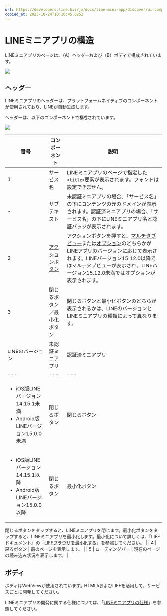 ```yaml
---
url: https://developers.line.biz/ja/docs/line-mini-app/discover/ui-components/
copied_at: 2025-10-24T10:16:45.625Z
---
```

# LINEミニアプリの構造

LINEミニアプリのページは、（A）ヘッダーおよび（B）ボディで構成されています。

![](https://developers.line.biz/media/line-mini-app/mini_concept.png)

## ヘッダー

LINEミニアプリのヘッダーは、プラットフォームネイティブのコンポーネントが使用されており、LINEが自動生成します。

ヘッダーは、以下のコンポーネントで構成されています。

![](https://developers.line.biz/media/line-mini-app/discover/mini_uicomp_header.png)

| 番号 | コンポーネント | 説明 |
| --- | --- | --- |
| 1 | サービス名 | LINEミニアプリのページで指定した`<title>`要素が表示されます。フォントは設定できません。 |
| \- | サブテキスト | 未認証ミニアプリの場合、「サービス名」の下にコンテンツの元のドメインが表示されます。認証済ミニアプリの場合、「サービス名」の下にLINEミニアプリ名と認証バッジが表示されます。 |
| 2 | [アクションボタン](https://developers.line.biz/ja/docs/line-mini-app/discover/builtin-features/#action-button) | アクションボタンを押すと、[マルチタブビュー](https://developers.line.biz/ja/docs/line-mini-app/discover/builtin-features/#multi-tab-view)または[オプション](https://developers.line.biz/ja/docs/line-mini-app/discover/builtin-features/#multi-tab-view-option)のどちらかがLINEアプリのバージョンに応じて表示されます。LINEバージョン15.12.0以降ではマルチタブビューが表示され、LINEバージョン15.12.0未満ではオプションが表示されます。 |
| 3 | 閉じるボタン／最小化ボタン | 閉じるボタンと最小化ボタンのどちらが表示されるかは、LINEのバージョンとLINEミニアプリの種類によって異なります。
| LINEのバージョン | 未認証ミニアプリ | 認証済ミニアプリ |
| --- | --- | --- |
| <ul><li>iOS版LINEバージョン14.15.1未満</li><li>Android版LINEバージョン15.0.0未満</li></ul> | 閉じるボタン | 閉じるボタン |
| <ul><li>iOS版LINEバージョン14.15.1以降</li><li>Android版LINEバージョン15.0.0以降</li></ul> | 閉じるボタン | 最小化ボタン |

閉じるボタンをタップすると、LINEミニアプリを閉じます。最小化ボタンをタップすると、LINEミニアプリを最小化します。最小化について詳しくは、『LIFFドキュメント』の「[LIFFブラウザを最小化する](https://developers.line.biz/ja/docs/liff/minimizing-liff-browser/)」を参照してください。 |
| 4 | 戻るボタン | 前のページを表示します。 |
| 5 | ローディングバー | 現在のページの読み込み状況を表示します。 |

## ボディ

ボディはWebViewが使用されています。HTML5およびLIFFを活用して、サービスごとに開発してください。

LINEミニアプリの開発に関する仕様については、「[LINEミニアプリの仕様](https://developers.line.biz/ja/docs/line-mini-app/discover/specifications/)」を参照してください。